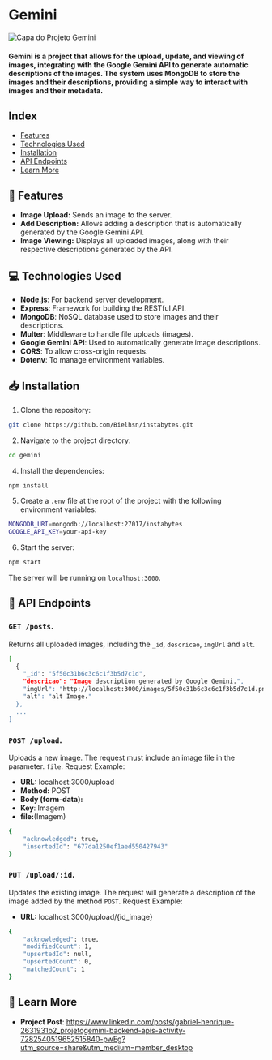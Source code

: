 # Gemini 

![Capa do Projeto Gemini](src/img/byte-img.png)

#### Gemini is a project that allows for the upload, update, and viewing of images, integrating with the Google Gemini API to generate automatic descriptions of the images. The system uses MongoDB to store the images and their descriptions, providing a simple way to interact with images and their metadata.

## Index

- [Features](#features)
- [Technologies Used](#technologies-used)
- [Installation](#installation)
- [API Endpoints](#api-endpoints)
- [Learn More](#learn-more)
  
## 🔧 Features

- **Image Upload:** Sends an image to the server.
- **Add Description:** Allows adding a description that is automatically generated by the Google Gemini API.
- **Image Viewing:** Displays all uploaded images, along with their respective descriptions generated by the API.

## 💻 Technologies Used

- **Node.js**: For backend server development.
- **Express**: Framework for building the RESTful API.
- **MongoDB**: NoSQL database used to store images and their descriptions.
- **Multer**: Middleware to handle file uploads (images).
- **Google Gemini API**: Used to automatically generate image descriptions.
- **CORS**: To allow cross-origin requests.
- **Dotenv**: To manage environment variables.

## 📥 Installation

1. Clone the repository:

```bash
git clone https://github.com/Bielhsn/instabytes.git
```

2. Navigate to the project directory:
 ```bash
cd gemini
```
4. Install the dependencies:
 ```bash
npm install
```
5. Create a `.env` file at the root of the project with the following environment variables:
 ```bash
MONGODB_URI=mongodb://localhost:27017/instabytes
GOOGLE_API_KEY=your-api-key
```
6. Start the server:
```bash
npm start
```
The server will be running on `localhost:3000`.

## 📡 API Endpoints

### `GET /posts`.
Returns all uploaded images, including the `_id`, `descricao`, `imgUrl` and `alt`.
```bash
[
  {
    "_id": "5f50c31b6c3c6c1f3b5d7c1d",
    "descricao": "Image description generated by Google Gemini.",
    "imgUrl": "http://localhost:3000/images/5f50c31b6c3c6c1f3b5d7c1d.png",
    "alt": "alt Image."
  },
  ...
]
```
### `POST /upload`.
Uploads a new image. The request must include an image file in the parameter. `file`.
Request Example:

- **URL:** localhost:3000/upload
- **Method:** POST
- **Body (form-data):**
- **Key**: Imagem
- **file:**(Imagem)
```bash
{
    "acknowledged": true,
    "insertedId": "677da1250ef1aed550427943"
}
```
### `PUT /upload/:id`.
Updates the existing image. The request will generate a description of the image added by the method `POST`.
Request Example:

- **URL:** localhost:3000/upload/{id_image}
```bash
{
    "acknowledged": true,
    "modifiedCount": 1,
    "upsertedId": null,
    "upsertedCount": 0,
    "matchedCount": 1
}
```
## 🌟 Learn More
- **Project Post**: https://www.linkedin.com/posts/gabriel-henrique-2631931b2_projetogemini-backend-apis-activity-7282540519652515840-pwEg?utm_source=share&utm_medium=member_desktop
